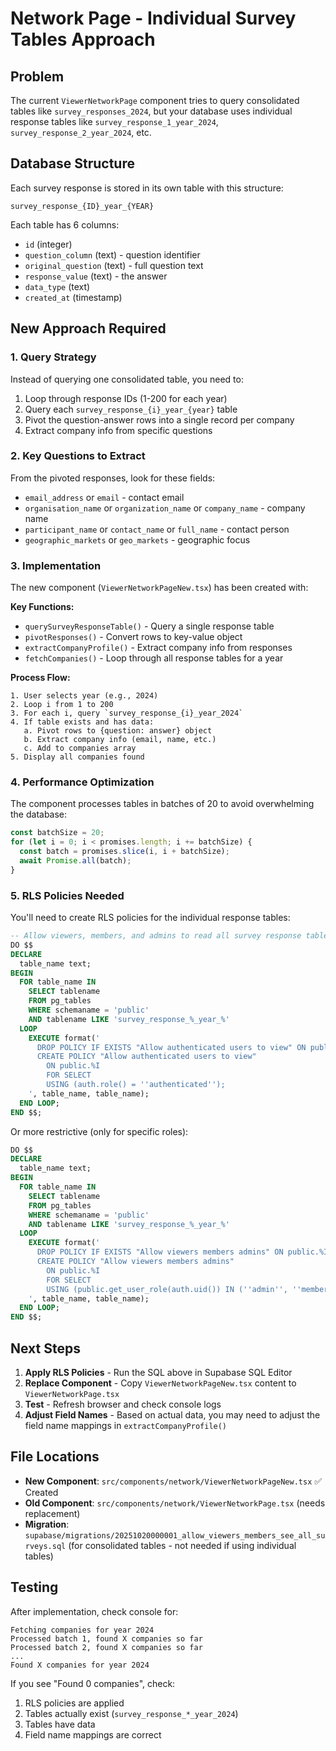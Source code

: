 # Network Page - Individual Survey Tables Approach

## Problem
The current `ViewerNetworkPage` component tries to query consolidated tables like `survey_responses_2024`, but your database uses individual response tables like `survey_response_1_year_2024`, `survey_response_2_year_2024`, etc.

## Database Structure

Each survey response is stored in its own table with this structure:
```
survey_response_{ID}_year_{YEAR}
```

Each table has 6 columns:
- `id` (integer)
- `question_column` (text) - question identifier
- `original_question` (text) - full question text
- `response_value` (text) - the answer
- `data_type` (text)
- `created_at` (timestamp)

## New Approach Required

### 1. Query Strategy
Instead of querying one consolidated table, you need to:
1. Loop through response IDs (1-200 for each year)
2. Query each `survey_response_{i}_year_{year}` table
3. Pivot the question-answer rows into a single record per company
4. Extract company info from specific questions

### 2. Key Questions to Extract
From the pivoted responses, look for these fields:
- `email_address` or `email` - contact email
- `organisation_name` or `organization_name` or `company_name` - company name
- `participant_name` or `contact_name` or `full_name` - contact person
- `geographic_markets` or `geo_markets` - geographic focus

### 3. Implementation

The new component (`ViewerNetworkPageNew.tsx`) has been created with:

**Key Functions:**
- `querySurveyResponseTable()` - Query a single response table
- `pivotResponses()` - Convert rows to key-value object
- `extractCompanyProfile()` - Extract company info from responses
- `fetchCompanies()` - Loop through all response tables for a year

**Process Flow:**
```
1. User selects year (e.g., 2024)
2. Loop i from 1 to 200
3. For each i, query `survey_response_{i}_year_2024`
4. If table exists and has data:
   a. Pivot rows to {question: answer} object
   b. Extract company info (email, name, etc.)
   c. Add to companies array
5. Display all companies found
```

### 4. Performance Optimization

The component processes tables in batches of 20 to avoid overwhelming the database:
```typescript
const batchSize = 20;
for (let i = 0; i < promises.length; i += batchSize) {
  const batch = promises.slice(i, i + batchSize);
  await Promise.all(batch);
}
```

### 5. RLS Policies Needed

You'll need to create RLS policies for the individual response tables:

```sql
-- Allow viewers, members, and admins to read all survey response tables
DO $$
DECLARE
  table_name text;
BEGIN
  FOR table_name IN 
    SELECT tablename 
    FROM pg_tables 
    WHERE schemaname = 'public' 
    AND tablename LIKE 'survey_response_%_year_%'
  LOOP
    EXECUTE format('
      DROP POLICY IF EXISTS "Allow authenticated users to view" ON public.%I;
      CREATE POLICY "Allow authenticated users to view" 
        ON public.%I
        FOR SELECT 
        USING (auth.role() = ''authenticated'');
    ', table_name, table_name);
  END LOOP;
END $$;
```

Or more restrictive (only for specific roles):

```sql
DO $$
DECLARE
  table_name text;
BEGIN
  FOR table_name IN 
    SELECT tablename 
    FROM pg_tables 
    WHERE schemaname = 'public' 
    AND tablename LIKE 'survey_response_%_year_%'
  LOOP
    EXECUTE format('
      DROP POLICY IF EXISTS "Allow viewers members admins" ON public.%I;
      CREATE POLICY "Allow viewers members admins" 
        ON public.%I
        FOR SELECT 
        USING (public.get_user_role(auth.uid()) IN (''admin'', ''member'', ''viewer''));
    ', table_name, table_name);
  END LOOP;
END $$;
```

## Next Steps

1. **Apply RLS Policies** - Run the SQL above in Supabase SQL Editor
2. **Replace Component** - Copy `ViewerNetworkPageNew.tsx` content to `ViewerNetworkPage.tsx`
3. **Test** - Refresh browser and check console logs
4. **Adjust Field Names** - Based on actual data, you may need to adjust the field name mappings in `extractCompanyProfile()`

## File Locations

- **New Component**: `src/components/network/ViewerNetworkPageNew.tsx` ✅ Created
- **Old Component**: `src/components/network/ViewerNetworkPage.tsx` (needs replacement)
- **Migration**: `supabase/migrations/20251020000001_allow_viewers_members_see_all_surveys.sql` (for consolidated tables - not needed if using individual tables)

## Testing

After implementation, check console for:
```
Fetching companies for year 2024
Processed batch 1, found X companies so far
Processed batch 2, found X companies so far
...
Found X companies for year 2024
```

If you see "Found 0 companies", check:
1. RLS policies are applied
2. Tables actually exist (`survey_response_*_year_2024`)
3. Tables have data
4. Field name mappings are correct
